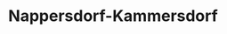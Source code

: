 ---
title: Nappersdorf-Kammersdorf
url: /nappersdorf-kammersdorf/
latitude: 48.628
longitude: 16.239
---